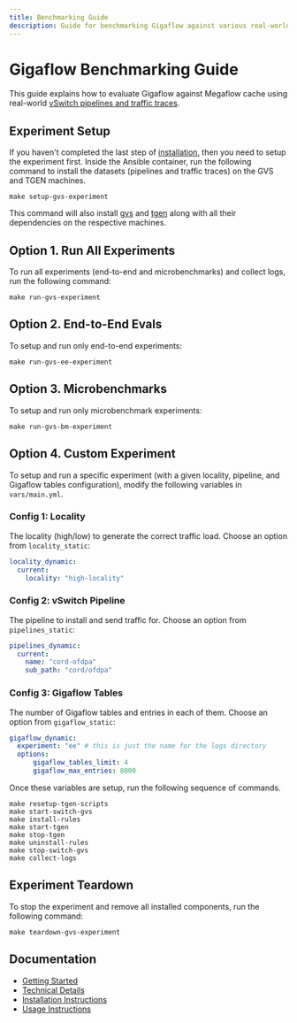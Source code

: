 ```yaml
---
title: Benchmarking Guide
description: Guide for benchmarking Gigaflow against various real-world workloads
---
```


# Gigaflow Benchmarking Guide

This guide explains how to evaluate Gigaflow against Megaflow cache using real-world [vSwitch pipelines and traffic traces](installation.md).

## Experiment Setup

If you haven't completed the last step of [installation](installation.md#gvs-and-tgen-installation), then you need to setup the experiment first.
Inside the Ansible container, run the following command to install the datasets (pipelines and traffic traces) on the GVS and TGEN machines.

```shell title="Ansible Container"
make setup-gvs-experiment
```

This command will also install [gvs](https://github.com/gigaflow-vswitch/gvs) and [tgen](https://github.com/gigaflow-vswitch/tgen) along with all their dependencies on the respective machines.

<!-- ## Experiment Options -->

## Option 1. Run All Experiments

To run all experiments (end-to-end and microbenchmarks) and collect logs, run the following command:

```shell title="Ansible Container"
make run-gvs-experiment
```

## Option 2. End-to-End Evals

To setup and run only end-to-end experiments:

```shell title="Ansible Container"
make run-gvs-ee-experiment
```

## Option 3. Microbenchmarks
To setup and run only microbenchmark experiments:

```shell title="Ansible Container"
make run-gvs-bm-experiment
```

## Option 4. Custom Experiment

To setup and run a specific experiment (with a given locality, pipeline, and Gigaflow tables configuration), modify the following variables in `vars/main.yml`.

### Config 1: Locality

The locality (high/low) to generate the correct traffic load. 
Choose an option from `locality_static`:

```yaml title="vars/main.yml" linenums="68"
locality_dynamic:
  current:
    locality: "high-locality"
```

### Config 2: vSwitch Pipeline

The pipeline to install and send traffic for.
Choose an option from `pipelines_static`:

```yaml title="vars/main.yml" linenums="77"
pipelines_dynamic: 
  current: 
    name: "cord-ofdpa"
    sub_path: "cord/ofdpa"
```

### Config 3: Gigaflow Tables

The number of Gigaflow tables and entries in each of them.
Choose an option from `gigaflow_static`:

```yaml title="vars/main.yml" linenums="95"
gigaflow_dynamic:
  experiment: "ee" # this is just the name for the logs directory
  options:
      gigaflow_tables_limit: 4
      gigaflow_max_entries: 8000
```

Once these variables are setup, run the following sequence of commands. 

```shell title="Ansible Container"
make resetup-tgen-scripts
make start-switch-gvs 
make install-rules
make start-tgen
make stop-tgen
make uninstall-rules 
make stop-switch-gvs
make collect-logs
```

## Experiment Teardown

To stop the experiment and remove all installed components, run the following command:

```shell title="Ansible Container"
make teardown-gvs-experiment
```

<!-- ## Results

The following table compares the iteration time (**s/it**) for different communication strategies, lower is better:

### Analysis -->

## Documentation

* [Getting Started](getting-started.md)
* [Technical Details](technical-details.md)
* [Installation Instructions](installation.md)
* [Usage Instructions](usage.md)